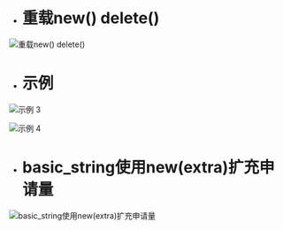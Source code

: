 - # 重载new() delete()

![重载new() delete()](https://github.com/havenow/my-C-plus-plus/blob/master/C%2B%2B%E5%86%85%E5%AD%98%E7%AE%A1%E7%90%86/images/%E9%87%8D%E8%BD%BDnew%28%29%20delete%28%29.png)  

- # 示例

![示例 3](https://github.com/havenow/my-C-plus-plus/blob/master/C%2B%2B%E5%86%85%E5%AD%98%E7%AE%A1%E7%90%86/images/%E7%A4%BA%E4%BE%8B%203.png)  

![示例 4](https://github.com/havenow/my-C-plus-plus/blob/master/C%2B%2B%E5%86%85%E5%AD%98%E7%AE%A1%E7%90%86/images/%E7%A4%BA%E4%BE%8B%204.png)  

- # basic_string使用new(extra)扩充申请量

![basic_string使用new(extra)扩充申请量](https://github.com/havenow/my-C-plus-plus/blob/master/C%2B%2B%E9%9D%A2%E5%90%91%E5%AF%B9%E8%B1%A1%E5%BC%80%E5%8F%91/images/basic_string%20new%28extra%29.png)  
